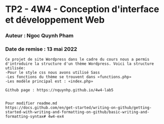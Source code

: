 # TP2 - 4W4 - Conception d'interface et développement Web
### Auteur : Ngoc Quynh Pham
### Date de remise : 13 mai 2022

```
Ce projet de site Wordpress dans le cadre du cours nous a permis d'introduire la structure d'un thème Wordpress. Voici la structure utilisée:
-Pour le style css nous avons utilisé Sass
-Les fonctions du thème se trouvent dans «functions.php»
-Les modèle principal est : «index.php»

Github page : https://nquynhp.github.io/4w4-lab5


Pour modifier readme.md
https://docs.github.com/en/get-started/writing-on-github/getting-started-with-writing-and-formatting-on-github/basic-writing-and-formatting-syntax# 4w4-ex4
